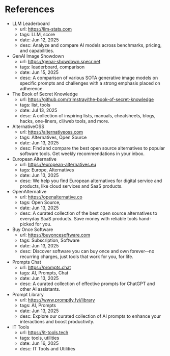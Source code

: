 # References

- LLM Leaderboard
  - url: https://llm-stats.com
  - tags: LLM, score
  - date: Jun 12, 2025
  - desc: Analyze and compare AI models across benchmarks, pricing, and capabilities.
- GenAI Image Showdown
  - url: https://genai-showdown.specr.net
  - tags: leaderboard, comparison
  - date: Jun 15, 2025
  - desc: A comparison of various SOTA generative image models on specific prompts and challenges with a strong emphasis placed on adherence.
- The Book of Secret Knowledge
  - url: https://github.com/trimstray/the-book-of-secret-knowledge
  - tags: list, tools
  - date: Jul 13, 2025
  - desc: A collection of inspiring lists, manuals, cheatsheets, blogs, hacks, one-liners, cli/web tools, and more.
- AlternativeOSS
  - url: https://alternativeoss.com
  - tags: Alternatives, Open Source
  - date: Jun 13, 2025
  - desc: Find and compare the best open source alternatives to popular software tools. Get weekly recommendations in your inbox.
- European Alternative
  - url: https://european-alternatives.eu
  - tags: Europe, Alternatives
  - date: Jun 13, 2025
  - desc: We help you find European alternatives for digital service and products, like cloud services and SaaS products.
- OpenAlternative
  - url: https://openalternative.co
  - tags: Open Source, 
  - date: Jun 13, 2025
  - desc: A curated collection of the best open source alternatives to everyday SaaS products. Save money with reliable tools hand-picked for you.
- Buy Once Software
  - url: https://buyoncesoftware.com
  - tags: Subscription, Software
  - date: Jun 13, 2025
  - desc: Discover software you can buy once and own forever--no recurring charges, just tools that work for you, for life.
- Prompts Chat
  - url: https://prompts.chat
  - tags: AI, Prompts, Chat
  - date: Jun 13, 2025
  - desc: A curated collection of effective prompts for ChatGPT and other AI assistants.
- Prompt Library
  - url: https://www.promptly.fyi/library
  - tags: AI, Prompts
  - date: Jun 13, 2025
  - desc: Explore our curated collection of AI prompts to enhance your interactions and boost productivity.
- IT Tools
  - url: https://it-tools.tech
  - tags: tools, utilities
  - date: Jun 16, 2025
  - desc: IT Tools and Utilities